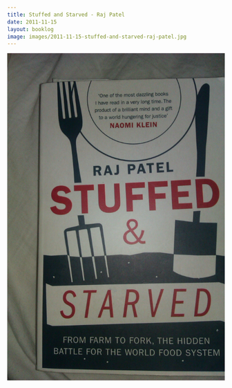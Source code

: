 ```yaml
---
title: Stuffed and Starved - Raj Patel
date: 2011-11-15
layout: booklog
image: images/2011-11-15-stuffed-and-starved-raj-patel.jpg
---
```

![Stuffed and Starved - Raj Patel](images/2011-11-15-stuffed-and-starved-raj-patel.jpg)
